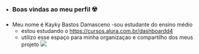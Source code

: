 - ### Boas vindas ao meu perfil ☢️
- Meu nome é Kayky Bastos Damasceno
 -sou estudante do ensino médio
  - estou estudando o https://cursos.alura.com.br/dashboardd4
  - utilizo esse espaço para minha organizaçao e compartilho dos meus projeto
    ![](https://media1.tenor.com/m/gyQNy1HTGrkAAAAC/mcqueen.gif)
